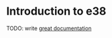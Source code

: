 # Introduction to e38

TODO: write [great documentation](http://jacobian.org/writing/what-to-write/)
